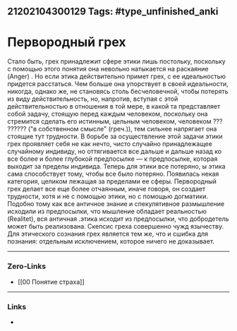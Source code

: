 21202104300129
Tags: #type_unfinished_anki 
---
# Первородный грех

Стало быть, грех принадлежит сфере этики лишь постольку, поскольку с помощью этого понятия она невольно натыкается на раскаяние (Anger) . Но если этика действительно примет грех, с ее идеальностью придется расстаться. Чем больше она упорствует в своей идеальности, никогда, однако же, не становясь столь бесчеловечной, чтобы потерять из виду действительность, но, напротив, вступая с этой действительностью в отношения в той мере, в какой та представляет собой задачу, стоящую перед каждым человеком, поскольку она стремится сделать его истинным, цельным человеком, человеком ??? ?????? ("в собственном смысле" (греч.)), тем сильнее напрягает она стоящие тут трудности. В борьбе за осуществление этой задачи этики грех проявляет себя не как нечто, чисто случайно принадлежащее случайному индивиду, но оттягивается все дальше и дальше назад ко все более и более глубокой предпосылке — к предпосылке, которая выходит за пределы индивида. Теперь для этики все потеряно, ы этика сама способствует тому, чтобы все было потеряно. Появилась некая категория, целиком лежащая за пределами ее сферы. Первородный грех делает все еще более отчаянным, иначе говоря, он создает трудности, хотя и не с помощью этики, но с помощью догматики. Подобно тому как все античное знание и спекулятивное размышление исходили из предпосылки, что мышление обладает реальностью (Realitet), вся античная .этика исходит из предпосылки, что добродетель может быть реализована. Скепсис греха совершенно чужд язычеству. Для этического сознания грех является тем же, что и сшибка для познания: отдельным исключением, которое ничего не доказывает.

---
### Zero-Links
- [[00 Понятие страха]]
---
### Links
-